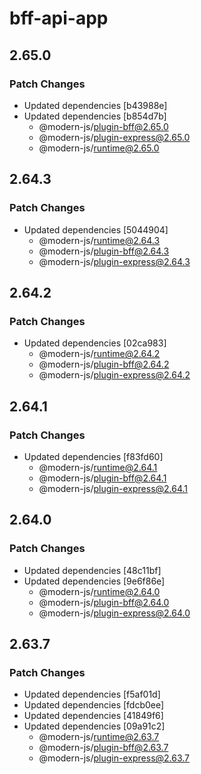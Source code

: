 # bff-api-app

## 2.65.0

### Patch Changes

- Updated dependencies [b43988e]
- Updated dependencies [b854d7b]
  - @modern-js/plugin-bff@2.65.0
  - @modern-js/plugin-express@2.65.0
  - @modern-js/runtime@2.65.0

## 2.64.3

### Patch Changes

- Updated dependencies [5044904]
  - @modern-js/runtime@2.64.3
  - @modern-js/plugin-bff@2.64.3
  - @modern-js/plugin-express@2.64.3

## 2.64.2

### Patch Changes

- Updated dependencies [02ca983]
  - @modern-js/runtime@2.64.2
  - @modern-js/plugin-bff@2.64.2
  - @modern-js/plugin-express@2.64.2

## 2.64.1

### Patch Changes

- Updated dependencies [f83fd60]
  - @modern-js/runtime@2.64.1
  - @modern-js/plugin-bff@2.64.1
  - @modern-js/plugin-express@2.64.1

## 2.64.0

### Patch Changes

- Updated dependencies [48c11bf]
- Updated dependencies [9e6f86e]
  - @modern-js/runtime@2.64.0
  - @modern-js/plugin-bff@2.64.0
  - @modern-js/plugin-express@2.64.0

## 2.63.7

### Patch Changes

- Updated dependencies [f5af01d]
- Updated dependencies [fdcb0ee]
- Updated dependencies [41849f6]
- Updated dependencies [09a91c2]
  - @modern-js/runtime@2.63.7
  - @modern-js/plugin-bff@2.63.7
  - @modern-js/plugin-express@2.63.7
